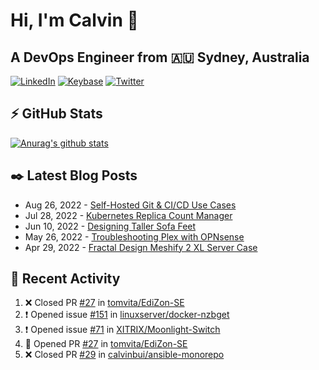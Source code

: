 # Hi, I'm Calvin 🍭
## A DevOps Engineer from 🇦🇺 Sydney, Australia</h3>

[![LinkedIn](https://img.shields.io/badge/-c–bui-0077B5?style=flat-square&labelColor=0077B5&logo=LinkedIn&logoColor=white)](https://www.linkedin.com/in/c-bui/)
[![Keybase](https://img.shields.io/badge/-calvinbui-ff6f21?style=flat-square&labelColor=ff6f21&logo=Keybase&logoColor=white)](https://keybase.io/calvinbui)
[![Twitter](https://img.shields.io/badge/-ASAPCalvin-1DA1F2?style=flat-square&labelColor=1DA1F2&logo=Twitter&logoColor=white)](https://twitter.com/ASAPCalvin)

<!-- https://github.com/rishavanand/github-profilinator -->
## ⚡ GitHub Stats
[![Anurag's github stats](https://github-readme-stats.vercel.app/api?username=calvinbui&count_private=true&hide_title=true)](https://github.com/anuraghazra/github-readme-stats)

<!-- https://github.com/gautamkrishnar/blog-post-workflow -->
## ✒️ Latest Blog Posts

<!-- BLOG-POST-LIST:START -->
- Aug 26, 2022 - [Self-Hosted Git &amp; CI/CD Use Cases](https://calvin.me/self-hosted-git-cicd-use-cases)
- Jul 28, 2022 - [Kubernetes Replica Count Manager](https://calvin.me/kubernetes-replica-count-manager)
- Jun 10, 2022 - [Designing Taller Sofa Feet](https://calvin.me/designing-taller-sofa-feet)
- May 26, 2022 - [Troubleshooting Plex with OPNsense](https://calvin.me/plex-with-dns-over-tls)
- Apr 29, 2022 - [Fractal Design Meshify 2 XL Server Case](https://calvin.me/fractal-design-meshify-2-xl-server-case)

<!-- BLOG-POST-LIST:END -->

## 🏃‍ Recent Activity

<!--START_SECTION:activity-->
1. ❌ Closed PR [#27](https://github.com/tomvita/EdiZon-SE/pull/27) in [tomvita/EdiZon-SE](https://github.com/tomvita/EdiZon-SE)
2. ❗️ Opened issue [#151](https://github.com/linuxserver/docker-nzbget/issues/151) in [linuxserver/docker-nzbget](https://github.com/linuxserver/docker-nzbget)
3. ❗️ Opened issue [#71](https://github.com/XITRIX/Moonlight-Switch/issues/71) in [XITRIX/Moonlight-Switch](https://github.com/XITRIX/Moonlight-Switch)
4. 💪 Opened PR [#27](https://github.com/tomvita/EdiZon-SE/pull/27) in [tomvita/EdiZon-SE](https://github.com/tomvita/EdiZon-SE)
5. ❌ Closed PR [#29](https://github.com/calvinbui/ansible-monorepo/pull/29) in [calvinbui/ansible-monorepo](https://github.com/calvinbui/ansible-monorepo)
<!--END_SECTION:activity-->
